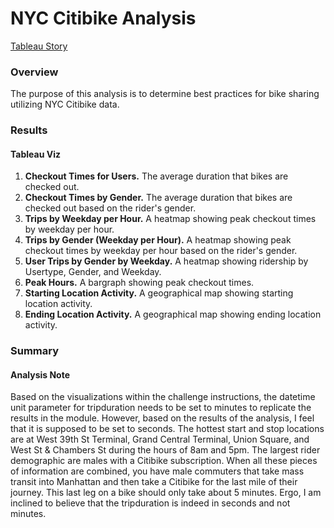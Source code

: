 # NYC Citibike Analysis

[Tableau Story](https://public.tableau.com/profile/adam.womer#!/vizhome/Module14_Challenge_16108275371180/NYCCitibikeAnalysis?publish=yes "link to dashboard")

### Overview
The purpose of this analysis is to determine best practices for bike sharing utilizing NYC Citibike data. 

### Results
#### Tableau Viz
1. **Checkout Times for Users.** The average duration that bikes are checked out.
2. **Checkout Times by Gender.** The average duration that bikes are checked out based on the rider's gender.
3. **Trips by Weekday per Hour.** A heatmap showing peak checkout times by weekday per hour.
4. **Trips by Gender (Weekday per Hour).** A heatmap showing peak checkout times by weekday per hour based on the rider's gender.
5. **User Trips by Gender by Weekday.** A heatmap showing ridership by Usertype, Gender, and Weekday.
6. **Peak Hours.** A bargraph showing peak checkout times.
7. **Starting Location Activity.** A geographical map showing starting location activity.
8. **Ending Location Activity.** A geographical map showing ending location activity.


### Summary
#### Analysis Note
Based on the visualizations within the challenge instructions, the datetime unit parameter for tripduration needs to be set to minutes to replicate the results in the module. However, based on the results of the analysis, I feel that it is supposed to be set to seconds. The hottest start and stop locations are at West 39th St Terminal, Grand Central Terminal, Union Square, and West St & Chambers St during the hours of 8am and 5pm. The largest rider demographic are males with a Citibike subscription. When all these pieces of information are combined, you have male commuters that take mass transit into Manhattan and then take a Citibike for the last mile of their journey. This last leg on a bike should only take about 5 minutes. Ergo, I am inclined to believe that the tripduration is indeed in seconds and not minutes.
